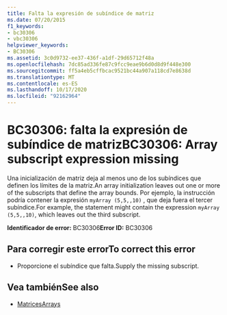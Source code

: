 ```yaml
---
title: Falta la expresión de subíndice de matriz
ms.date: 07/20/2015
f1_keywords:
- bc30306
- vbc30306
helpviewer_keywords:
- BC30306
ms.assetid: 3c0d9732-ee37-436f-a1df-29d65712f48a
ms.openlocfilehash: 7dc85ad336fe87c9fcc9eae9b6d0d8d9f448e300
ms.sourcegitcommit: ff5a4eb5cffbcac9521bc44a907a118cd7e8638d
ms.translationtype: MT
ms.contentlocale: es-ES
ms.lasthandoff: 10/17/2020
ms.locfileid: "92162964"
---
```

# <a name="bc30306-array-subscript-expression-missing"></a><span data-ttu-id="bb860-102">BC30306: falta la expresión de subíndice de matriz</span><span class="sxs-lookup"><span data-stu-id="bb860-102">BC30306: Array subscript expression missing</span></span>

<span data-ttu-id="bb860-103">Una inicialización de matriz deja al menos uno de los subíndices que definen los límites de la matriz.</span><span class="sxs-lookup"><span data-stu-id="bb860-103">An array initialization leaves out one or more of the subscripts that define the array bounds.</span></span> <span data-ttu-id="bb860-104">Por ejemplo, la instrucción podría contener la expresión `myArray (5,5,,10)` , que deja fuera el tercer subíndice.</span><span class="sxs-lookup"><span data-stu-id="bb860-104">For example, the statement might contain the expression `myArray (5,5,,10)`, which leaves out the third subscript.</span></span>

 <span data-ttu-id="bb860-105">**Identificador de error:** BC30306</span><span class="sxs-lookup"><span data-stu-id="bb860-105">**Error ID:** BC30306</span></span>

## <a name="to-correct-this-error"></a><span data-ttu-id="bb860-106">Para corregir este error</span><span class="sxs-lookup"><span data-stu-id="bb860-106">To correct this error</span></span>

- <span data-ttu-id="bb860-107">Proporcione el subíndice que falta.</span><span class="sxs-lookup"><span data-stu-id="bb860-107">Supply the missing subscript.</span></span>

## <a name="see-also"></a><span data-ttu-id="bb860-108">Vea también</span><span class="sxs-lookup"><span data-stu-id="bb860-108">See also</span></span>

- [<span data-ttu-id="bb860-109">Matrices</span><span class="sxs-lookup"><span data-stu-id="bb860-109">Arrays</span></span>](../../programming-guide/language-features/arrays/index.md)
